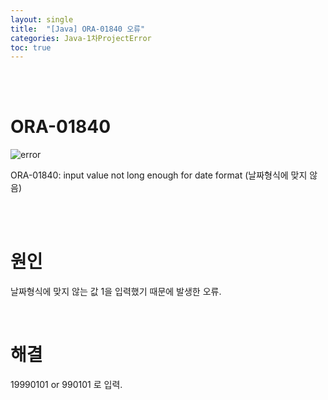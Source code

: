 ```yaml
---
layout: single
title:  "[Java] ORA-01840 오류"
categories: Java-1차ProjectError
toc: true
---
```


<br/><br/>

# ORA-01840 #

![error](https:/images/2023-04-23-1차프로젝트오류/inselet(사진)/ORA-01840.png)

ORA-01840: input value not long enough 
for date format
(날짜형식에 맞지 않음)

<br/><br/>


# 원인 # 

날짜형식에 맞지 않는 값 1을 입력했기 때문에 발생한 오류.

<br/>

# 해결 #

19990101 or 990101 로 입력.

<br/><br/>


